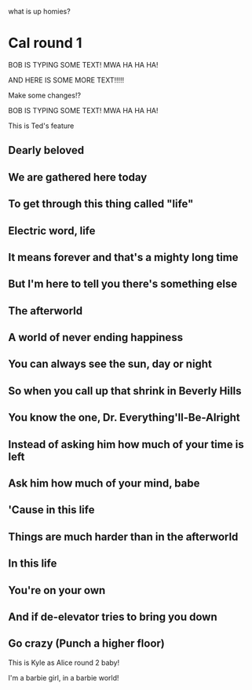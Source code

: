 
what is up homies?

# Cal round 1

BOB IS TYPING SOME TEXT! MWA HA HA HA!

AND HERE IS SOME MORE TEXT!!!!!

Make some changes!?

BOB IS TYPING SOME TEXT! MWA HA HA HA!

This is Ted's feature



## Dearly beloved
## We are gathered here today
## To get through this thing called "life"
## Electric word, life
## It means forever and that's a mighty long time
## But I'm here to tell you there's something else
## The afterworld
## A world of never ending happiness
## You can always see the sun, day or night
## So when you call up that shrink in Beverly Hills
## You know the one, Dr. Everything'll-Be-Alright
## Instead of asking him how much of your time is left
## Ask him how much of your mind, babe
## 'Cause in this life
## Things are much harder than in the afterworld
## In this life
## You're on your own
## And if de-elevator tries to bring you down
## Go crazy (Punch a higher floor)

This is Kyle as Alice round 2 baby!

I'm a barbie girl, in a barbie world!

